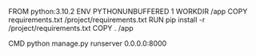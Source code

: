FROM python:3.10.2
ENV PYTHONUNBUFFERED 1
WORKDIR /app
COPY requirements.txt /project/requirements.txt
RUN pip install -r /project/requirements.txt
COPY . /app

CMD python manage.py runserver 0.0.0.0:8000